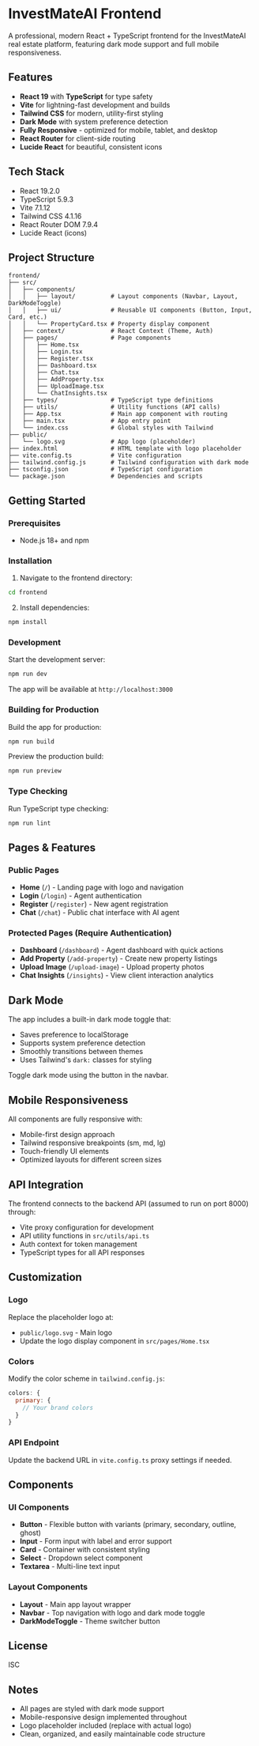 # InvestMateAI Frontend

A professional, modern React + TypeScript frontend for the InvestMateAI real estate platform, featuring dark mode support and full mobile responsiveness.

## Features

- **React 19** with **TypeScript** for type safety
- **Vite** for lightning-fast development and builds
- **Tailwind CSS** for modern, utility-first styling
- **Dark Mode** with system preference detection
- **Fully Responsive** - optimized for mobile, tablet, and desktop
- **React Router** for client-side routing
- **Lucide React** for beautiful, consistent icons

## Tech Stack

- React 19.2.0
- TypeScript 5.9.3
- Vite 7.1.12
- Tailwind CSS 4.1.16
- React Router DOM 7.9.4
- Lucide React (icons)

## Project Structure

```
frontend/
├── src/
│   ├── components/
│   │   ├── layout/          # Layout components (Navbar, Layout, DarkModeToggle)
│   │   ├── ui/              # Reusable UI components (Button, Input, Card, etc.)
│   │   └── PropertyCard.tsx # Property display component
│   ├── context/             # React Context (Theme, Auth)
│   ├── pages/               # Page components
│   │   ├── Home.tsx
│   │   ├── Login.tsx
│   │   ├── Register.tsx
│   │   ├── Dashboard.tsx
│   │   ├── Chat.tsx
│   │   ├── AddProperty.tsx
│   │   ├── UploadImage.tsx
│   │   └── ChatInsights.tsx
│   ├── types/               # TypeScript type definitions
│   ├── utils/               # Utility functions (API calls)
│   ├── App.tsx              # Main app component with routing
│   ├── main.tsx             # App entry point
│   └── index.css            # Global styles with Tailwind
├── public/
│   └── logo.svg             # App logo (placeholder)
├── index.html               # HTML template with logo placeholder
├── vite.config.ts           # Vite configuration
├── tailwind.config.js       # Tailwind configuration with dark mode
├── tsconfig.json            # TypeScript configuration
└── package.json             # Dependencies and scripts
```

## Getting Started

### Prerequisites

- Node.js 18+ and npm

### Installation

1. Navigate to the frontend directory:
```bash
cd frontend
```

2. Install dependencies:
```bash
npm install
```

### Development

Start the development server:
```bash
npm run dev
```

The app will be available at `http://localhost:3000`

### Building for Production

Build the app for production:
```bash
npm run build
```

Preview the production build:
```bash
npm run preview
```

### Type Checking

Run TypeScript type checking:
```bash
npm run lint
```

## Pages & Features

### Public Pages
- **Home** (`/`) - Landing page with logo and navigation
- **Login** (`/login`) - Agent authentication
- **Register** (`/register`) - New agent registration
- **Chat** (`/chat`) - Public chat interface with AI agent

### Protected Pages (Require Authentication)
- **Dashboard** (`/dashboard`) - Agent dashboard with quick actions
- **Add Property** (`/add-property`) - Create new property listings
- **Upload Image** (`/upload-image`) - Upload property photos
- **Chat Insights** (`/insights`) - View client interaction analytics

## Dark Mode

The app includes a built-in dark mode toggle that:
- Saves preference to localStorage
- Supports system preference detection
- Smoothly transitions between themes
- Uses Tailwind's `dark:` classes for styling

Toggle dark mode using the button in the navbar.

## Mobile Responsiveness

All components are fully responsive with:
- Mobile-first design approach
- Tailwind responsive breakpoints (sm, md, lg)
- Touch-friendly UI elements
- Optimized layouts for different screen sizes

## API Integration

The frontend connects to the backend API (assumed to run on port 8000) through:
- Vite proxy configuration for development
- API utility functions in `src/utils/api.ts`
- Auth context for token management
- TypeScript types for all API responses

## Customization

### Logo
Replace the placeholder logo at:
- `public/logo.svg` - Main logo
- Update the logo display component in `src/pages/Home.tsx`

### Colors
Modify the color scheme in `tailwind.config.js`:
```javascript
colors: {
  primary: {
    // Your brand colors
  }
}
```

### API Endpoint
Update the backend URL in `vite.config.ts` proxy settings if needed.

## Components

### UI Components
- **Button** - Flexible button with variants (primary, secondary, outline, ghost)
- **Input** - Form input with label and error support
- **Card** - Container with consistent styling
- **Select** - Dropdown select component
- **Textarea** - Multi-line text input

### Layout Components
- **Layout** - Main app layout wrapper
- **Navbar** - Top navigation with logo and dark mode toggle
- **DarkModeToggle** - Theme switcher button

## License

ISC

## Notes

- All pages are styled with dark mode support
- Mobile-responsive design implemented throughout
- Logo placeholder included (replace with actual logo)
- Clean, organized, and easily maintainable code structure
